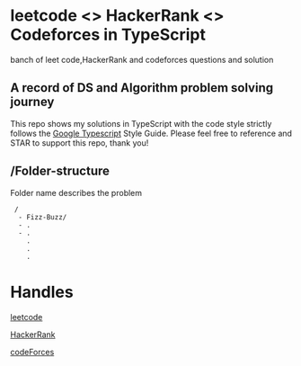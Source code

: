 # leetcode <> HackerRank <> Codeforces  in TypeScript

banch of leet code,HackerRank and codeforces  questions and solution 

## A record of DS and Algorithm problem solving journey




This repo shows my solutions in TypeScript with the code style strictly follows the [Google Typescript](https://google.github.io/styleguide/tsguide.html) Style Guide. 
Please feel free to reference and STAR to support this repo, thank you!


## /Folder-structure
Folder name describes the problem  

```
 / 
  - Fizz-Buzz/
  - .
  - .
    .
    .
    .
```
  # Handles
 
 [leetcode](https://leetcode.com/Gedewon/)
 
 [HackerRank](https://www.hackerrank.com/gedewon_hayle_9)
 
 [codeForces](https://codeforces.com/profile/Gedewon)
